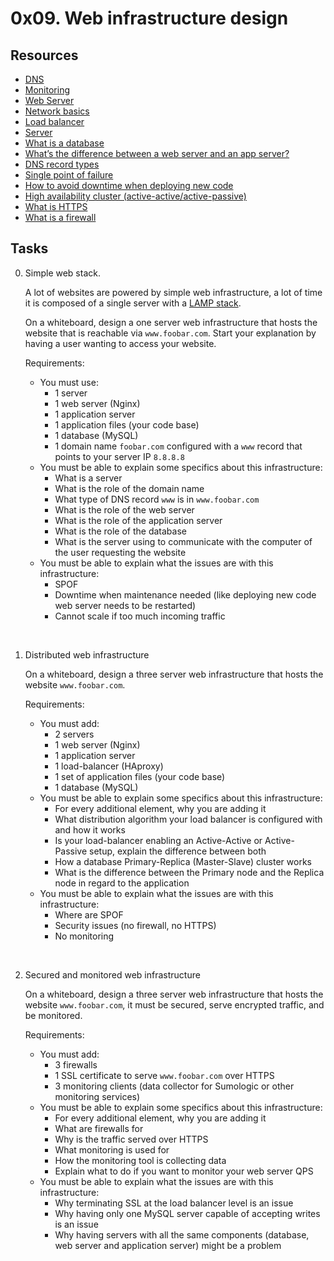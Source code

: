 # 0x09. Web infrastructure design

## Resources
* [DNS](https://intranet.alxswe.com/concepts/12)
* [Monitoring](https://intranet.alxswe.com/concepts/13)
* [Web Server](https://intranet.alxswe.com/concepts/17)
* [Network basics](https://intranet.alxswe.com/concepts/33)
* [Load balancer](https://intranet.alxswe.com/concepts/46)
* [Server](https://intranet.alxswe.com/concepts/67)
* [What is a database](https://intranet.alxswe.com/rltoken/n3CdS3EA5l5psDDKbEhApA)
* [What’s the difference between a web server and an app server?](https://intranet.alxswe.com/rltoken/0as4wDlFqyhLhf0f_gedcw)
* [DNS record types](https://intranet.alxswe.com/rltoken/Pl3UoEfAO7K_jUKRLMmnAQ)
* [Single point of failure](https://intranet.alxswe.com/rltoken/uxpx2YhXs10TFLIDg78chA)
* [How to avoid downtime when deploying new code](https://intranet.alxswe.com/rltoken/4ansLu2gtHnoFrNThqyObA)
* [High availability cluster (active-active/active-passive)](https://intranet.alxswe.com/rltoken/TAJeVYy9U9iLaEDd6XkbRA)
* [What is HTTPS](https://intranet.alxswe.com/rltoken/c0zs2MxrmxFLsCPOizxq6g)
* [What is a firewall](https://intranet.alxswe.com/rltoken/j6idMcUTyNEDj1oYDQFmUw)


## Tasks

0. Simple web stack.

	A lot of websites are powered by simple web infrastructure, a lot of time it is composed of a single server with a [LAMP stack](https://en.wikipedia.org/wiki/LAMP_%28software_bundle%29).

	On a whiteboard, design a one server web infrastructure that hosts the website that is reachable via `www.foobar.com`. Start your explanation by having a user wanting to access your website.

	Requirements:

	* You must use:
		- 1 server
		- 1 web server (Nginx)
		- 1 application server
		- 1 application files (your code base)
		- 1 database (MySQL)
		- 1 domain name `foobar.com` configured with a `www` record that points to your server IP `8.8.8.8`
	* You must be able to explain some specifics about this infrastructure:
		- What is a server
		- What is the role of the domain name
		- What type of DNS record `www` is in `www.foobar.com`
		- What is the role of the web server
		- What is the role of the application server
		- What is the role of the database
		- What is the server using to communicate with the computer of the user requesting the website
	* You must be able to explain what the issues are with this infrastructure:
		- SPOF
		- Downtime when maintenance needed (like deploying new code web server needs to be restarted)
		- Cannot scale if too much incoming traffic

<br>

1. Distributed web infrastructure

	On a whiteboard, design a three server web infrastructure that hosts the website `www.foobar.com`.

	Requirements:

	* You must add:
		- 2 servers
		- 1 web server (Nginx)
		- 1 application server
		- 1 load-balancer (HAproxy)
		- 1 set of application files (your code base)
		- 1 database (MySQL)
	* You must be able to explain some specifics about this infrastructure:
		- For every additional element, why you are adding it
		- What distribution algorithm your load balancer is configured with and how it works
		- Is your load-balancer enabling an Active-Active or Active-Passive setup, explain the difference between both
		- How a database Primary-Replica (Master-Slave) cluster works
		- What is the difference between the Primary node and the Replica node in regard to the application
	* You must be able to explain what the issues are with this infrastructure:
		- Where are SPOF
		- Security issues (no firewall, no HTTPS)
		- No monitoring

<br>

2. Secured and monitored web infrastructure

	On a whiteboard, design a three server web infrastructure that hosts the website `www.foobar.com`, it must be secured, serve encrypted traffic, and be monitored.

	Requirements:

	* You must add:
		- 3 firewalls
		- 1 SSL certificate to serve `www.foobar.com` over HTTPS
		- 3 monitoring clients (data collector for Sumologic or other monitoring services)
	* You must be able to explain some specifics about this infrastructure:
		- For every additional element, why you are adding it
		- What are firewalls for
		- Why is the traffic served over HTTPS
		- What monitoring is used for
		- How the monitoring tool is collecting data
		- Explain what to do if you want to monitor your web server QPS
	* You must be able to explain what the issues are with this infrastructure:
		- Why terminating SSL at the load balancer level is an issue
		- Why having only one MySQL server capable of accepting writes is an issue
		- Why having servers with all the same components (database, web server and application server) might be a problem
